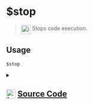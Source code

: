# $stop
> <img align="top" src="https://upload.wikimedia.org/wikipedia/commons/thumb/e/e4/Infobox_info_icon.svg/160px-Infobox_info_icon.svg.png?20150409153300" alt="image" width="25" height="auto"> Stops code execution.
## Usage
```
$stop
```
<details>
<summary>
    
## <img align="top" src="https://cdn4.iconfinder.com/data/icons/iconsimple-logotypes/512/github-512.png" alt="image" width="25" height="auto">  [Source Code](https://github.com/tryforge/ForgeScript-V2/blob/main/src/native/stop.ts)
    
</summary>
    
```ts
import { NativeFunction, Return } from "../structures"

export default new NativeFunction({
    name: "$stop",
    version: "1.0.0",
    description: "Stops code execution.",
    unwrap: false,
    execute() {
        return Return.stop()
    }
})
```
    
</details>